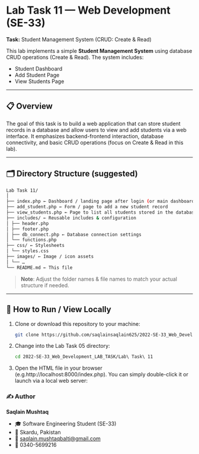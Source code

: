 # Lab Task 11 — Web Development (SE-33)  

**Task:** Student Management System (CRUD: Create & Read)  

This lab implements a simple **Student Management System** using database CRUD operations (Create & Read). The system includes:

- Student Dashboard  
- Add Student Page  
- View Students Page  

---

## 📋 Overview

The goal of this task is to build a web application that can store student records in a database and allow users to view and add students via a web interface. It emphasizes backend-frontend interaction, database connectivity, and basic CRUD operations (focus on Create & Read in this lab).

---

## 🗂 Directory Structure (suggested)



```bash
Lab Task 11/
│
├── index.php ← Dashboard / landing page after login (or main dashboard)
├── add_student.php ← Form / page to add a new student record
├── view_students.php ← Page to list all students stored in the database
├── includes/ ← Reusable includes & configuration
│ ├── header.php
│ ├── footer.php
│ ├── db_connect.php ← Database connection settings
│ └── functions.php
├── css/ ← Stylesheets
│ └── styles.css
├── images/ ← Image / icon assets
│ └── …
└── README.md ← This file
```


> **Note**: Adjust the folder names & file names to match your actual structure if needed.

---

## 🧰 How to Run / View Locally

1. Clone or download this repository to your machine:
   ```bash
   git clone https://github.com/saqlainsaqlain625/2022-SE-33_Web_Development_LAB_TASK.git
   ```

2. Change into the Lab Task 05 directory:
   ```bash
   cd 2022-SE-33_Web_Development_LAB_TASK/Lab\ Task\ 11
   ```

3. Open the HTML file in your browser (e.g.http://localhost:8000/index.php).
   You can simply double-click it or launch via a local web server:


### ✍️ Author

**Saqlain Mushtaq**

- 🎓 Software Engineering Student (SE-33)  
- 📍 Skardu, Pakistan  
- 📧 [saqlain.mushtaqbalti@gmail.com](mailto:saqlain.mushtaqbalti@gmail.com)  
- 📱 0340-5699216  
